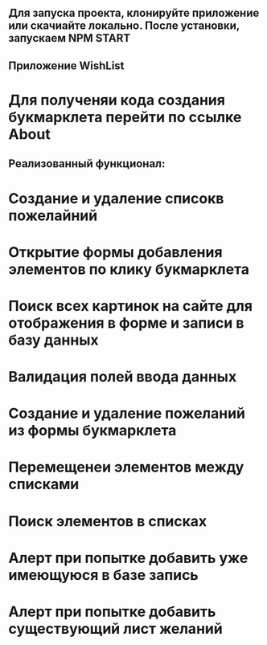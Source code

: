 ## Для запуска проекта, клонируйте приложение или скачиайте локально. После установки, запускаем NPM START

## Приложение WishList

# Для полученяи кода создания букмарклета перейти по ссылке About

## Реализованный функционал:
# Создание и удаление списокв пожелайний 
# Открытие формы добавления элементов по клику букмарклета
# Поиск всех картинок на сайте для отображения в форме и записи в базу данных
# Валидация полей ввода данных
# Создание и удаление пожеланий из формы букмарклета
# Перемещенеи элементов между списками
# Поиск элементов в списках
# Алерт при попытке добавить уже имеющуюся в базе запись
# Алерт при попытке добавить существующий лист желаний
